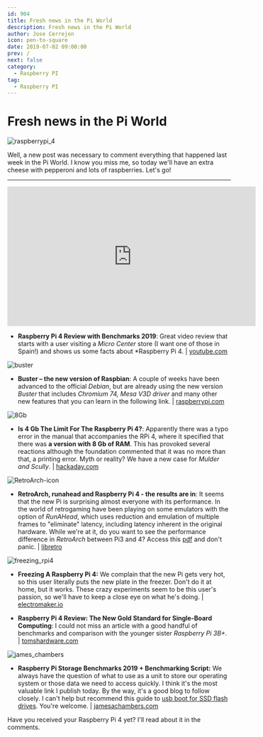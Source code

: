 ```yaml
---
id: 904
title: Fresh news in the Pi World
description: Fresh news in the Pi World
author: Jose Cerrejon
icon: pen-to-square
date: 2019-07-02 09:00:00
prev: /
next: false
category:
  - Raspberry PI
tag:
  - Raspberry PI
---
```


# Fresh news in the Pi World

![raspberrypi_4](/images/2019/07/raspberrypi_4.jpg)

Well, a new post was necessary to comment everything that happened last week in the Pi World. I know you miss me, so today we'll have an extra cheese with pepperoni and lots of raspberries. Let's go!

- - -
<iframe width="560" height="315" src="https://www.youtube.com/embed/eVqz8qBJSZ0" frameborder="0" allow="accelerometer; autoplay; encrypted-media; gyroscope; picture-in-picture" allowfullscreen></iframe>

* **Raspberry Pi 4 Review with Benchmarks 2019**: Great video review that starts with a user visiting a  *Micro Center* store (I want one of those in Spain!) and shows us some facts about *Raspberry Pi 4. | [youtube.com](https://www.youtube.com/watch?v=Mo149duJ73I)

![buster](/images/2019/07/buster.png)

* **Buster – the new version of Raspbian**: A couple of weeks have been advanced to the official *Debian*, but are already using the new version *Buster* that includes *Chromium 74, Mesa V3D driver* and many other new features that you can learn in the following link. | [raspberrypi.com](https://www.raspberrypi.org/blog/buster-the-new-version-of-raspbian/)

![8Gb](/images/2019/07/8Gb.png)

* **Is 4 Gb The Limit For The Raspberry Pi 4?**: Apparently there was a typo error in the manual that accompanies the RPi 4, where it specified that there was **a version with 8 Gb of RAM**. This has provoked several reactions although the foundation commented that it was no more than that, a printing error. Myth or reality? We have a new case for *Mulder and Scully*. | [hackaday.com](https://hackaday.com/2019/06/25/is-4gb-the-limit-for-the-raspberry-pi-4/)

![RetroArch-icon](/images/2019/07/RetroArch-icon.png)

* **RetroArch, runahead and Raspberry Pi 4 - the results are in**: It seems that the new Pi is surprising almost everyone with its performance. In the world of retrogaming have been playing on some emulators with the option of *RunAHead*, which uses reduction and emulation of multiple frames to "eliminate" latency, including latency inherent in the original hardware. While we're at it, do you want to see the performance difference in *RetroArch* between Pi3 and 4? Access this [pdf](https://www.docdroid.net/OgeIvtm/rpi203420comparison20sheet.pdf) and don't panic. | [libretro](https://www.libretro.com/index.php/retroarch-runahead-and-raspberry-pi-4-the-results-are-in/)

![freezing_rpi4](/images/2019/07/freezing_rpi4.jpg)

* **Freezing A Raspberry Pi 4:** We complain that the new Pi gets very hot, so this user literally puts the new plate in the freezer. Don't do it at home, but it works. These crazy experiments seem to be this user's passion, so we'll have to keep a close eye on what he's doing. | [electromaker.io](https://www.electromaker.io/project/view/freezing-a-raspberry-pi-4)

* **Raspberry Pi 4 Review: The New Gold Standard for Single-Board Computing**: I could not miss an article with a good handful of benchmarks and comparison with the younger sister *Raspberry Pi 3B+*. | [tomshardware.com](https://www.tomshardware.com/reviews/raspberry-pi-4-b,6193.html)

![james_chambers](/images/2019/07/james_chambers.jpg)

* **Raspberry Pi Storage Benchmarks 2019 + Benchmarking Script:** We always have the question of what to use as a unit to store our operating system or those data we need to access quickly. I think it's the most valuable link I publish today. By the way, it's a good blog to follow closely. I can't help but recommend this guide to [usb boot for SSD flash drives](https://jamesachambers.com/raspberry-pi-4-usb-boot-config-guide-for-ssd-flash-drives/). You're welcome. | [jamesachambers.com](https://jamesachambers.com/raspberry-pi-storage-benchmarks-2019-benchmarking-script/)

Have you received your Raspberry Pi 4 yet? I'll read about it in the comments.